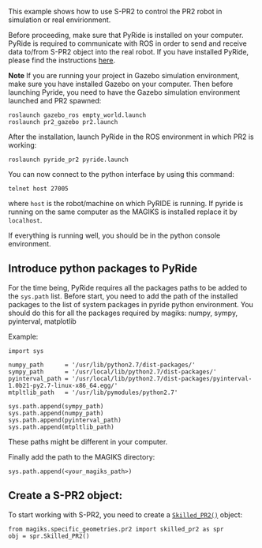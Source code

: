 This example shows how to use S-PR2 to control the PR2 robot in simulation or real envirionment.

Before proceeding, make sure that PyRide is installed on your computer.
PyRide is required to communicate with ROS in order to send and receive data to/from S-PR2 object into the real robot.
If you have installed PyRide, please find the instructions 
[here](https://github.com/uts-magic-lab/pyride_pr2/blob/master/README.md).

**Note**
If you are running your project in Gazebo simulation environment, make sure you have installed Gazebo on your computer.
Then before launching Pyride, you need to have the Gazebo simulation environment launched and PR2 spawned:

```
roslaunch gazebo_ros empty_world.launch
roslaunch pr2_gazebo pr2.launch
```

After the installation, launch PyRide in the ROS environment in which PR2 is working:

```
roslaunch pyride_pr2 pyride.launch
```

You can now connect to the python interface by using this command:

```
telnet host 27005
```

where ```host``` is the robot/machine on which PyRIDE is running. If pyride is running on the same computer as the MAGIKS is installed
replace it by ```localhost```. 

If everything is running well, you should be in the python console environment.

## Introduce python packages to PyRide
For the time being, PyRide requires all the packages paths to be added to the ```sys.path``` list.
Before start, you need to add the path of the installed packages to the list of system packages in pyride python environment.
You should do this for all the packages required by magiks:  numpy, sympy, pyinterval, matplotlib

Example:

```
import sys

numpy_path      = '/usr/lib/python2.7/dist-packages/'
sympy_path      = '/usr/local/lib/python2.7/dist-packages/'
pyinterval_path = '/usr/local/lib/python2.7/dist-packages/pyinterval-1.0b21-py2.7-linux-x86_64.egg/'
mtpltlib_path   = '/usr/lib/pymodules/python2.7'

sys.path.append(sympy_path)
sys.path.append(numpy_path)
sys.path.append(pyinterval_path)
sys.path.append(mtpltlib_path)
```

These paths might be different in your computer.

Finally add the path to the MAGIKS directory:

```
sys.path.append(<your_magiks_path>)
```

## Create a S-PR2 object:

To start working with S-PR2, you need to create a 
[```Skilled_PR2()```](http://uts-magic-lab.github.io/Magiks/classmagiks_1_1specific__geometries_1_1pr2_1_1skilled__pr2_1_1_skilled___p_r2.html)
object:

```
from magiks.specific_geometries.pr2 import skilled_pr2 as spr
obj = spr.Skilled_PR2()
```

